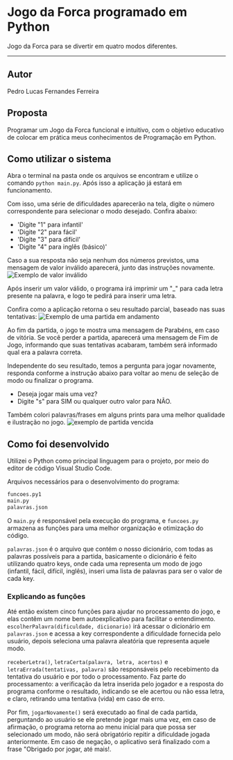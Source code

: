 # Jogo da Forca programado em Python
Jogo da Forca para se divertir em quatro modos diferentes.

***

## Autor
Pedro Lucas Fernandes Ferreira

## Proposta
Programar um Jogo da Forca funcional e intuitivo, com o objetivo educativo de colocar em prática meus conhecimentos de Programação em Python.

## Como utilizar o sistema
Abra o terminal na pasta onde os arquivos se encontram e utilize o comando ``python main.py``. Após isso a aplicação já estará em funcionamento.

Com isso, uma série de dificuldades aparecerão na tela, digite o número correspondente para selecionar o modo desejado. Confira abaixo:
- 'Digite "1" para infantil'
- 'Digite "2" para fácil'
- 'Digite "3" para difícil'
- 'Digite "4" para inglês (básico)'

Caso a sua resposta não seja nenhum dos números previstos, uma mensagem de valor inválido aparecerá, junto das instruções novamente.
![Exemplo de valor inválido](https://i.imgur.com/yStVuDV.png)

Após inserir um valor válido, o programa irá imprimir um "_" para cada letra presente na palavra, e logo te pedirá para inserir uma letra.

Confira como a aplicação retorna o seu resultado parcial, baseado nas suas tentativas:
![Exemplo de uma partida em andamento](https://i.imgur.com/YEtMJhP.png)

Ao fim da partida, o jogo te mostra uma mensagem de Parabéns, em caso de vitória. Se você perder a partida, aparecerá uma mensagem de Fim de Jogo, informando que suas tentativas acabaram, também será informado qual era a palavra correta. 

Independente do seu resultado, temos a pergunta para jogar novamente, responda conforme a instrução abaixo para voltar ao menu de seleção de modo ou finalizar o programa.
- Deseja jogar mais uma vez?
- Digite "s" para SIM ou qualquer outro valor para NÃO.

Também colori palavras/frases em alguns prints para uma melhor qualidade e ilustração no jogo.
![exemplo de partida vencida](https://i.imgur.com/jgRC5LF.png)

## Como foi desenvolvido
Utilizei o Python como principal linguagem para o projeto, por meio do editor de código Visual Studio Code.

Arquivos necessários para o desenvolvimento do programa:
```bash
funcoes.py1
main.py
palavras.json
```

O ``main.py`` é responsável pela execução do programa, e ``funcoes.py`` armazena as funções para uma melhor organização e otimização do código.

``palavras.json`` é o arquivo que contém o nosso dicionário, com todas as palavras possíveis para a partida, basicamente o dicionário é feito utilizando quatro keys, onde cada uma representa um modo de jogo (infantil, fácil, difícil, inglês), inseri uma lista de palavras para ser o valor de cada key.

### Explicando as funções
Até então existem cinco funções para ajudar no processamento do jogo, e elas contêm um nome bem autoexplicativo para facilitar o entendimento. ``escolherPalavra(dificuldade, dicionario)`` irá acessar o dicionário em ``palavras.json`` e acessa a key correspondente a dificuldade fornecida pelo usuário, depois seleciona uma palavra aleatória que representa aquele modo.

``receberLetra()``, ``letraCerta(palavra, letra, acertos)`` e ``letraErrada(tentativas, palavra)`` são responsáveis pelo recebimento da tentativa do usuário e por todo o processamento. Faz parte do processamento: a verificação da letra inserida pelo jogador e a resposta do programa conforme o resultado, indicando se ele acertou ou não essa letra, e claro, retirando uma tentativa (vida) em caso de erro.

Por fim, ``jogarNovamente()`` será executado ao final de cada partida, perguntando ao usuário se ele pretende jogar mais uma vez, em caso de afirmação, o programa retorna ao menu inicial para que possa ser selecionado um modo, não será obrigatório repitir a dificuldade jogada anteriormente. Em caso de negação, o aplicativo será finalizado com a frase "Obrigado por jogar, até mais!.
